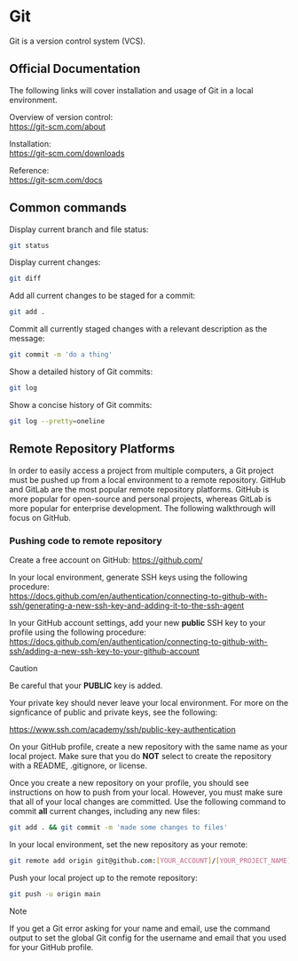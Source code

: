 # Git

Git is a version control system (VCS).

## Official Documentation

The following links will cover installation and usage of Git in a local environment.

Overview of version control: \
https://git-scm.com/about

Installation: \
https://git-scm.com/downloads

Reference: \
https://git-scm.com/docs

## Common commands

Display current branch and file status:
```bash
git status
```

Display current changes:
```bash
git diff
```

Add all current changes to be staged for a commit:
```bash
git add .
```

Commit all currently staged changes with a relevant description as the message:
```bash
git commit -m 'do a thing'
```

Show a detailed history of Git commits:
```bash
git log
```

Show a concise history of Git commits:
```bash
git log --pretty=oneline
```

## Remote Repository Platforms

In order to easily access a project from multiple computers, a Git project must be pushed up from a local environment to a remote repository. GitHub and GitLab are the most popular remote repository platforms. GitHub is more popular for open-source and personal projects, whereas GitLab is more popular for enterprise development. The following walkthrough will focus on GitHub.

### Pushing code to remote repository

Create a free account on GitHub:
https://github.com/

In your local environment, generate SSH keys using the following procedure: \
https://docs.github.com/en/authentication/connecting-to-github-with-ssh/generating-a-new-ssh-key-and-adding-it-to-the-ssh-agent

In your GitHub account settings, add your new **public** SSH key to your profile using the following procedure: \
https://docs.github.com/en/authentication/connecting-to-github-with-ssh/adding-a-new-ssh-key-to-your-github-account

> [!CAUTION]
> Be careful that your **PUBLIC** key is added.
> 
> Your private key should never leave your local environment. For more on the signficance of public and private keys, see the following:
> 
> https://www.ssh.com/academy/ssh/public-key-authentication

On your GitHub profile, create a new repository with the same name as your local project. Make sure that you do **NOT** select to create the repository with a README, .gitignore, or license.

Once you create a new repository on your profile, you should see instructions on how to push from your local. However, you must make sure that all of your local changes are committed. Use the following command to commit **all** current changes, including any new files:

```bash
git add . && git commit -m 'made some changes to files'
```

In your local environment, set the new repository as your remote:
```bash
git remote add origin git@github.com:[YOUR_ACCOUNT]/[YOUR_PROJECT_NAME].git
```

Push your local project up to the remote repository:
```bash
git push -u origin main
```

> [!NOTE]
> If you get a Git error asking for your name and email, use the command output to set the global Git config for the username and email that you used for your GitHub profile.

